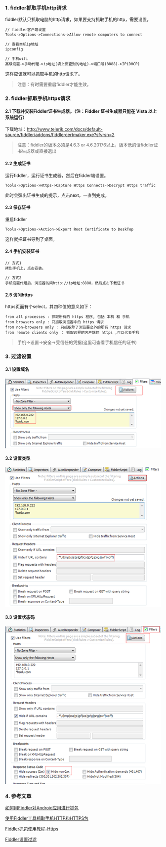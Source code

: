 ### 1. fiddler抓取手机http请求
fiddler默认只抓取电脑的http请求，如果要支持抓取手机的http，需要设置。
```
// fiddler客户端设置
Tools->Options->Connections->Allow remote computers to connect
```
```
// 查看本机ip地址
ipconfig
```
```
// 手机wifi
高级设置->手动代理->ip地址(填上面查到的地址)->端口号(8888)->IP(DHCP)
```
这样应该就可以抓取手机的http请求了。
> 注意：有时需要重启fiddler才能生效。

### 2. fiddler抓取手机https请求
#### 2.1 下载并安装Fiddler证书生成器。（注：Fiddler 证书生成器只能在 Vista 以上系统运行）
下载地址：http://www.telerik.com/docs/default-source/fiddler/addons/fiddlercertmaker.exe?sfvrsn=2
> 注意：fiddler的版本必须是4.6.3 or 4.6.20176以上，版本低的话fiddler证书生成器或直接退出
#### 2.2 生成证书
运行fiddler，运行证书生成器，然后在fidder端设置。
```
Tools->Options->Https->Capture Https Connects->Decrypt Https traffic
```
此时会弹出证书生成的提示，点击next，一直到完成。
#### 2.3 保存证书
重启fiddler
```
Tools->Options->Action->Export Root Certificate to DeskTop
```
这样就把证书导到了桌面。
#### 2.4 手机安装证书
```
// 方式1
拷到手机上，点击安装。
```
```
// 方式2
手机设置代理后，浏览器访问http://ip地址:8888，然后点击下载证书
```
#### 2.5 访问https
https页面有个select，其四种值的意义如下：
```
from all processes : 抓取所有的 https 程序, 包括 本机 和 手机 
from browsers only : 只抓取浏览器中的 https 请求 
from non-browsers only : 只抓取除了浏览器之外的所有 https 请求 
from remote clients only ： 抓取远程的客户端的 https ,可以代表手机
```
> 手机->设置->安全->受信任的凭据(这里可查看手机信任的证书)
### 3. 过滤设置
#### 3.1 设置域名
![image](https://github.com/qingfengmy/blogs/raw/master/sources/20171013/1.png)
#### 3.2 设置类型
![image](https://github.com/qingfengmy/blogs/raw/master/sources/20171013/2.png)
#### 3.3 设置状态码
![image](https://github.com/qingfengmy/blogs/raw/master/sources/20171013/3.png)
### 4. 参考文章
[如何用Fiddler对Android应用进行抓包](http://jingyan.baidu.com/article/03b2f78c7b6bb05ea237aed2.html)

[使用Fiddler工具抓取手机HTTP和HTTPS包](http://blog.csdn.net/bingyu880101/article/details/52223783)

[Fiddler抓包使用教程-Https](http://blog.csdn.net/zhaoyanjun6/article/details/72956016)

[Fiddler设置过滤](https://www.cnblogs.com/sunny-sl/p/6542375.html)
